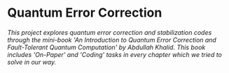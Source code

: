 # Quantum Error Correction
###### This project explores quantum error correction and stabilization codes through the mini-book 'An Introduction to Quantum Error Correction and Fault-Tolerant Quantum Computation' by Abdullah Khalid. This book includes 'On-Paper' and 'Coding' tasks in every chapter which we tried to solve in our way. 
